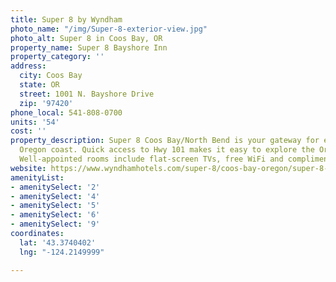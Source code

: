 ```yaml
---
title: Super 8 by Wyndham
photo_name: "/img/Super-8-exterior-view.jpg"
photo_alt: Super 8 in Coos Bay, OR
property_name: Super 8 Bayshore Inn
property_category: ''
address:
  city: Coos Bay
  state: OR
  street: 1001 N. Bayshore Drive
  zip: '97420'
phone_local: 541-808-0700
units: '54'
cost: ''
property_description: Super 8 Coos Bay/North Bend is your gateway for exploring the
  Oregon coast. Quick access to Hwy 101 makes it easy to explore the Oregon Bay area.
  Well-appointed rooms include flat-screen TVs, free WiFi and complimentary breakfast.
website: https://www.wyndhamhotels.com/super-8/coos-bay-oregon/super-8-coos-bay-north-bend/overview?brand_id=SE&checkin_date=10/4/2018&checkout_date=10/5/2018&useWRPoints=false&children=0&adults=1&rooms=1&radius=25&brand_code=BH,DI,RA,BU,HJ,KG,MT,SE,TL,WG,WY,WT,WP,VO,DX,TM,CE,AA&PriceFilter=0-2147483647&latitude=43.3665007&longitude=-124.21789030000002&referring_&referring_brand=SE
amenityList:
- amenitySelect: '2'
- amenitySelect: '4'
- amenitySelect: '5'
- amenitySelect: '6'
- amenitySelect: '9'
coordinates:
  lat: '43.3740402'
  lng: "-124.2149999"

---
```

